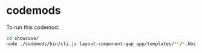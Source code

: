 # codemods

To run this codemod:

```bash
cd showcase/
node ./codemods/bin/cli.js layout-component-gap app/templates/**/*.hbs
```
